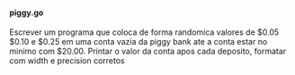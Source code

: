 #### piggy.go

Escrever um programa que coloca de forma randomica valores de $0.05 $0.10 e $0.25 em uma conta vazia da piggy bank ate a conta estar no minimo com $20.00. Printar o valor da conta apos cada deposito, formatar com width e precision corretos

